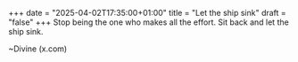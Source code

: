 +++
date = "2025-04-02T17:35:00+01:00"
title = "Let the ship sink"
draft = "false"
+++
Stop being the one who makes all the effort.
Sit back and let the ship sink.

~Divine (x.com)